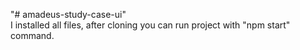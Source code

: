 "# amadeus-study-case-ui" <br>
I installed all files, after cloning you can run project with "npm start" command.
